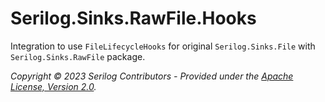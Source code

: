 # Serilog.Sinks.RawFile.Hooks

Integration to use `FileLifecycleHooks` for original `Serilog.Sinks.File` with `Serilog.Sinks.RawFile` package.

_Copyright &copy; 2023 Serilog Contributors - Provided under the [Apache License, Version 2.0](http://apache.org/licenses/LICENSE-2.0.html)._
